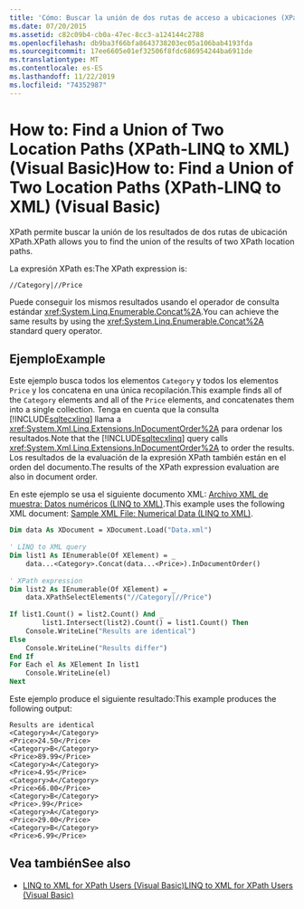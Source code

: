 ```yaml
---
title: 'Cómo: Buscar la unión de dos rutas de acceso a ubicaciones (XPath-LINQ to XML)'
ms.date: 07/20/2015
ms.assetid: c82c09b4-cb0a-47ec-8cc3-a124144c2788
ms.openlocfilehash: db9ba3f66bfa8643738203ec05a106bab4193fda
ms.sourcegitcommit: 17ee6605e01ef32506f8fdc686954244ba6911de
ms.translationtype: MT
ms.contentlocale: es-ES
ms.lasthandoff: 11/22/2019
ms.locfileid: "74352987"
---
```

# <a name="how-to-find-a-union-of-two-location-paths-xpath-linq-to-xml-visual-basic"></a><span data-ttu-id="fc976-102">How to: Find a Union of Two Location Paths (XPath-LINQ to XML) (Visual Basic)</span><span class="sxs-lookup"><span data-stu-id="fc976-102">How to: Find a Union of Two Location Paths (XPath-LINQ to XML) (Visual Basic)</span></span>
<span data-ttu-id="fc976-103">XPath permite buscar la unión de los resultados de dos rutas de ubicación XPath.</span><span class="sxs-lookup"><span data-stu-id="fc976-103">XPath allows you to find the union of the results of two XPath location paths.</span></span>  
  
 <span data-ttu-id="fc976-104">La expresión XPath es:</span><span class="sxs-lookup"><span data-stu-id="fc976-104">The XPath expression is:</span></span>  
  
 `//Category|//Price`  
  
 <span data-ttu-id="fc976-105">Puede conseguir los mismos resultados usando el operador de consulta estándar <xref:System.Linq.Enumerable.Concat%2A>.</span><span class="sxs-lookup"><span data-stu-id="fc976-105">You can achieve the same results by using the <xref:System.Linq.Enumerable.Concat%2A> standard query operator.</span></span>  
  
## <a name="example"></a><span data-ttu-id="fc976-106">Ejemplo</span><span class="sxs-lookup"><span data-stu-id="fc976-106">Example</span></span>  
 <span data-ttu-id="fc976-107">Este ejemplo busca todos los elementos `Category` y todos los elementos `Price` y los concatena en una única recopilación.</span><span class="sxs-lookup"><span data-stu-id="fc976-107">This example finds all of the `Category` elements and all of the `Price` elements, and concatenates them into a single collection.</span></span> <span data-ttu-id="fc976-108">Tenga en cuenta que la consulta [!INCLUDE[sqltecxlinq](~/includes/sqltecxlinq-md.md)] llama a <xref:System.Xml.Linq.Extensions.InDocumentOrder%2A> para ordenar los resultados.</span><span class="sxs-lookup"><span data-stu-id="fc976-108">Note that the [!INCLUDE[sqltecxlinq](~/includes/sqltecxlinq-md.md)] query calls <xref:System.Xml.Linq.Extensions.InDocumentOrder%2A> to order the results.</span></span> <span data-ttu-id="fc976-109">Los resultados de la evaluación de la expresión XPath también están en el orden del documento.</span><span class="sxs-lookup"><span data-stu-id="fc976-109">The results of the XPath expression evaluation are also in document order.</span></span>  
  
 <span data-ttu-id="fc976-110">En este ejemplo se usa el siguiente documento XML: [Archivo XML de muestra: Datos numéricos (LINQ to XML)](../../../../visual-basic/programming-guide/concepts/linq/sample-xml-file-numerical-data-linq-to-xml.md).</span><span class="sxs-lookup"><span data-stu-id="fc976-110">This example uses the following XML document: [Sample XML File: Numerical Data (LINQ to XML)](../../../../visual-basic/programming-guide/concepts/linq/sample-xml-file-numerical-data-linq-to-xml.md).</span></span>  
  
```vb  
Dim data As XDocument = XDocument.Load("Data.xml")  
  
' LINQ to XML query  
Dim list1 As IEnumerable(Of XElement) = _  
    data...<Category>.Concat(data...<Price>).InDocumentOrder()  
  
' XPath expression  
Dim list2 As IEnumerable(Of XElement) = _  
    data.XPathSelectElements("//Category|//Price")  
  
If list1.Count() = list2.Count() And _  
        list1.Intersect(list2).Count() = list1.Count() Then  
    Console.WriteLine("Results are identical")  
Else  
    Console.WriteLine("Results differ")  
End If  
For Each el As XElement In list1  
    Console.WriteLine(el)  
Next  
```  
  
 <span data-ttu-id="fc976-111">Este ejemplo produce el siguiente resultado:</span><span class="sxs-lookup"><span data-stu-id="fc976-111">This example produces the following output:</span></span>  
  
```console
Results are identical  
<Category>A</Category>  
<Price>24.50</Price>  
<Category>B</Category>  
<Price>89.99</Price>  
<Category>A</Category>  
<Price>4.95</Price>  
<Category>A</Category>  
<Price>66.00</Price>  
<Category>B</Category>  
<Price>.99</Price>  
<Category>A</Category>  
<Price>29.00</Price>  
<Category>B</Category>  
<Price>6.99</Price>  
```  
  
## <a name="see-also"></a><span data-ttu-id="fc976-112">Vea también</span><span class="sxs-lookup"><span data-stu-id="fc976-112">See also</span></span>

- [<span data-ttu-id="fc976-113">LINQ to XML for XPath Users (Visual Basic)</span><span class="sxs-lookup"><span data-stu-id="fc976-113">LINQ to XML for XPath Users (Visual Basic)</span></span>](../../../../visual-basic/programming-guide/concepts/linq/linq-to-xml-for-xpath-users.md)
